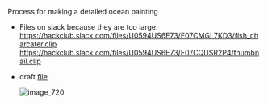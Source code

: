 Process for making a detailed ocean painting
- Files on slack because they are too large. 
https://hackclub.slack.com/files/U0594US6E73/F07CMGL7KD3/fish_charcater.clip
https://hackclub.slack.com/files/U0594US6E73/F07CQDSR2P4/thumbnail.clip

- draft [file](https://hackclub.slack.com/files/U0594US6E73/F07CVVBPJ66/waves.clip)

   ![image_720](https://github.com/user-attachments/assets/0a462b63-bb3c-4479-a563-dc7a5d37ddae)
